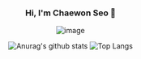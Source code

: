 <div align="center">
  
  ### Hi, I'm Chaewon Seo 👋
  
  ![image](https://user-images.githubusercontent.com/76686576/210758202-7924221c-7e51-4772-b8fd-ec0b6e1f5b54.png)

  ![Anurag's github stats](https://github-readme-stats.vercel.app/api?username=Chaewony&show_icons=true&theme=transparent)
  ![Top Langs](https://github-readme-stats.vercel.app/api/top-langs/?username=Chaewony&layout=compact&theme=transparent)
  
</div>

<!--
**Chaewony/Chaewony** is a ✨ _special_ ✨ repository because its `README.md` (this file) appears on your GitHub profile.

Here are some ideas to get you started:

- 🔭 I’m currently working on ...
- 🌱 I’m currently learning ...
- 👯 I’m looking to collaborate on ...
- 🤔 I’m looking for help with ...
- 💬 Ask me about ...
- 📫 How to reach me: ...
- 😄 Pronouns: ...
- ⚡ Fun fact: ...
-->
